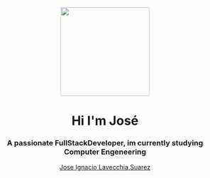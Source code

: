 <div id = "header" align = "center">
    <img src = https://media.giphy.com/media/Dh5q0sShxgp13DwrvG/giphy.gif width = "200" />
    <h1 align ="center"> Hi I'm José</h1>
    <h3 align ="center"> A passionate FullStackDeveloper, im currently studying Computer Engeneering</h3>
<script src="https://platform.linkedin.com/badges/js/profile.js" async defer type="text/javascript"></script>
<div class="badge-base LI-profile-badge" data-locale="es_ES" data-size="medium" data-theme="dark" data-type="VERTICAL" data-vanity="jose-ignacio-lavecchia-suarez-766316239" data-version="v1">
<a class="badge-base__link LI-simple-link" href="https://uy.linkedin.com/in/jose-ignacio-lavecchia-suarez-766316239?trk=profile-badge">Jose Ignacio Lavecchia,Suarez</a></div>
</div>
              
